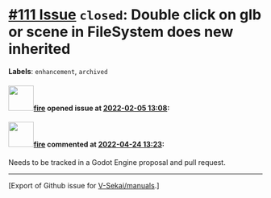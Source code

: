 # [\#111 Issue](https://github.com/V-Sekai/manuals/issues/111) `closed`: Double click on glb or scene in FileSystem does new inherited
**Labels**: `enhancement`, `archived`


#### <img src="https://avatars.githubusercontent.com/u/32321?u=c2e06a3d2b49a467aa907e54aa259516440267cc&v=4" width="50">[fire](https://github.com/fire) opened issue at [2022-02-05 13:08](https://github.com/V-Sekai/manuals/issues/111):



#### <img src="https://avatars.githubusercontent.com/u/32321?u=c2e06a3d2b49a467aa907e54aa259516440267cc&v=4" width="50">[fire](https://github.com/fire) commented at [2022-04-24 13:23](https://github.com/V-Sekai/manuals/issues/111#issuecomment-1107841475):

Needs to be tracked in a Godot Engine proposal and pull request.


-------------------------------------------------------------------------------



[Export of Github issue for [V-Sekai/manuals](https://github.com/V-Sekai/manuals).]
